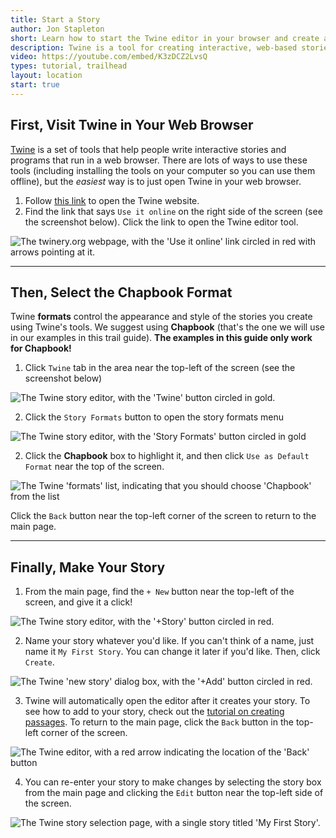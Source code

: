 ```yaml
---
title: Start a Story
author: Jon Stapleton
short: Learn how to start the Twine editor in your browser and create a new story.
description: Twine is a tool for creating interactive, web-based stories. This tutorial shows you how to open the Twine editor and start a new story using the Chapbook format (our recommended starting point).
video: https://youtube.com/embed/K3zDCZ2LvsQ
types: tutorial, trailhead
layout: location
start: true
---
```


## First, Visit Twine in Your Web Browser

[Twine](https://twinery.org/) is a set of tools that help people write interactive stories and programs that run in a web browser. There are lots of ways to use these tools (including installing the tools on your computer so you can use them offline), but the *easiest* way is to just open Twine in your web browser.

1. Follow [this link](https://twinery.org/) to open the Twine website.
2. Find the link that says `Use it online` on the right side of the screen (see the screenshot below). Click the link to open the Twine editor tool.

![The twinery.org webpage, with the 'Use it online' link circled in red with arrows pointing at it.](/twine-home.png "Find the 'Use it online' link on twinery.org")

----

## Then, Select the Chapbook Format

Twine **formats** control the appearance and style of the stories you create using Twine's tools. We suggest using **Chapbook** (that's the one we will use in our examples in this trail guide). **The examples in this guide only work for Chapbook!**

1. Click `Twine` tab in the area near the top-left of the screen (see the screenshot below)

![The Twine story editor, with the 'Twine' button circled in gold.](/twine-format.png "Find the 'formats' button")

2. Click the `Story Formats` button to open the story formats menu

![The Twine story editor, with the 'Story Formats' button circled in gold](/twine-format-button.png)

2. Click the **Chapbook** box to highlight it, and then click `Use as Default Format` near the top of the screen.

![The Twine 'formats' list, indicating that you should choose 'Chapbook' from the list](/twine-chapbook.png "Choose 'Chapbook' and return to the main page")

Click the `Back` button near the top-left corner of the screen to return to the main page.

----

## Finally, Make Your Story

1. From the main page, find the `+ New` button near the top-left of the screen, and give it a click!

![The Twine story editor, with the '+Story' button circled in red.](/twine-new-story.png "Click the 'New Story' button")

2. Name your story whatever you'd like. If you can't think of a name, just name it `My First Story`. You can change it later if you'd like. Then, click `Create`.

![The Twine 'new story' dialog box, with the '+Add' button circled in red.](/twine-add-story.png "Click the 'Add' button")

3. Twine will automatically open the editor after it creates your story. To see how to add to your story, check out the [tutorial on creating passages](/locations/create-passage). To return to the main page, click the `Back` button in the top-left corner of the screen.

![The Twine editor, with a red arrow indicating the location of the 'Back' button](/twine-go-home.png "Return the main page by clicking the 'Back' button")

4. You can re-enter your story to make changes by selecting the story box from the main page and clicking the `Edit` button near the top-left side of the screen.

![The Twine story selection page, with a single story titled 'My First Story'.](/twine-select-story.png "Edit your story by clicking on it from the home page.")
